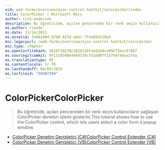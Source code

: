 ```yaml
---
uid: web-forms/overview/ajax-control-toolkit/colorpicker/index
title: ColorPicker | Microsoft Docs
author: rick-anderson
description: Bu öğreticide, açılan pencereden bir renk seçin kullanıcıların sağlayan ColorPicker denetim işlemi gösterilir.
ms.author: riande
ms.date: 11/14/2011
ms.assetid: 7a46340d-d7b0-427d-abbc-7fee884219ed
msc.legacyurl: /web-forms/overview/ajax-control-toolkit/colorpicker
msc.type: chapter
ms.openlocfilehash: 5620710239c282b126fadd2e0ca09e71bac8786f
ms.sourcegitcommit: 0f1119340e4464720cfd16d0ff15764746ea1fea
ms.translationtype: MT
ms.contentlocale: tr-TR
ms.lasthandoff: 04/09/2019
ms.locfileid: "59407399"
---
```

# <a name="colorpicker"></a><span data-ttu-id="e6702-103">ColorPicker</span><span class="sxs-lookup"><span data-stu-id="e6702-103">ColorPicker</span></span>

> <span data-ttu-id="e6702-104">Bu öğreticide, açılan pencereden bir renk seçin kullanıcıların sağlayan ColorPicker denetim işlemi gösterilir.</span><span class="sxs-lookup"><span data-stu-id="e6702-104">This tutorial shows how to use the ColorPicker control, which lets users select a color from a popup window.</span></span>


- [<span data-ttu-id="e6702-105">ColorPicker Denetim Genişletici (C#)</span><span class="sxs-lookup"><span data-stu-id="e6702-105">ColorPicker Control Extender (C#)</span></span>](using-the-colorpicker-control-extender-cs.md)
- [<span data-ttu-id="e6702-106">ColorPicker Denetim Genişletici (VB)</span><span class="sxs-lookup"><span data-stu-id="e6702-106">ColorPicker Control Extender (VB)</span></span>](using-the-colorpicker-control-extender-vb.md)
